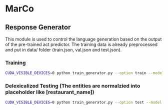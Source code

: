 # MarCo



## Response Generator
This module is used to control the language generation based on the output of the pre-trained act predictor. The training data is already preprocessed and put in data/ folder (train.json, val.json and test.json).

### Training

```bash
CUDA_VISIBLE_DEVICES=0 python train_generator.py --option train --model model/ --batch_size 512 --max_seq_length 50 
```

### Delexicalized Testing (The entities are normalzied into placeholder like [restaurant_name])
```bash
CUDA_VISIBLE_DEVICES=0 python train_generator.py --option test --model model/XXX --batch_size 512 --max_seq_length 50
```

